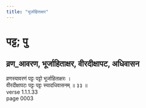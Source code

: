 ```yaml
---
title: "भूर्जाहिताक्षर"
---
```


# पट्ट; पु
## व्रण_आवरण, भूर्जाहिताक्षर, वीरदीक्षापट, अधिवासन
व्रणस्यावरणं पट्टः पट्टो भूर्जाहिताक्षरः ।<br />वीरदीक्षापटः पट्टः पट्टः स्यादधिवासनम् ॥ ३३ ॥<br />verse 1.1.1.33<br />page 0003

